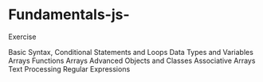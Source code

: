 # Fundamentals-js-
Exercise

Basic Syntax, Conditional Statements and Loops
Data Types and Variables
Arrays
Functions
Arrays Advanced
Objects and Classes
Associative Arrays
Text Processing
Regular Expressions
